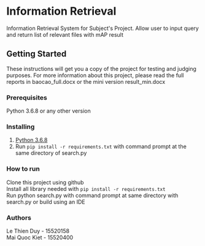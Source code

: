 # Information Retrieval 
Information Retrieval System for Subject's Project.
Allow user to input query and return list of relevant files with mAP result

## Getting Started
These instructions will get you a copy of the project for testing and judging purposes. For more information about this project, please read the full reports in baocao_full.docx or the mini version result_min.docx

### Prerequisites
Python 3.6.8 or any other version<br>

### Installing
  1. [Python 3.6.8](https://www.python.org/downloads/release/python-368/) <br>
  2. Run ```pip install -r requirements.txt``` with command prompt at the same directory of search.py

### How to run
  Clone this project using github <br>
  Install all library needed with ```pip install -r requirements.txt```<br>
  Run python search.py with command prompt at same directory with search.py or build using an IDE<br>
  
### Authors
  Le Thien Duy - 15520158 <br>
  Mai Quoc Kiet - 15520400 <br>
  
    

